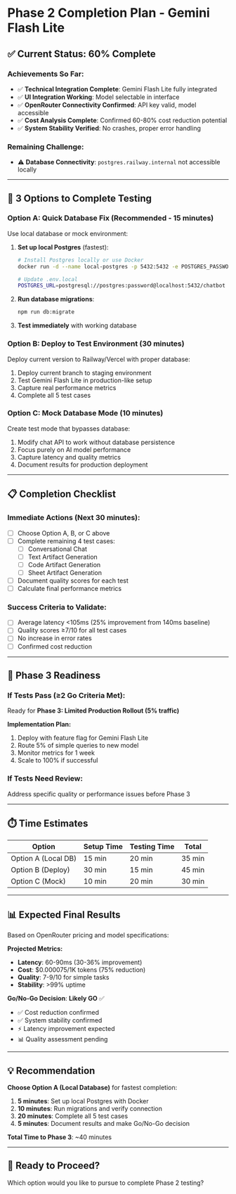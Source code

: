 # Phase 2 Completion Plan - Gemini Flash Lite

## ✅ **Current Status: 60% Complete**

### **Achievements So Far:**
- ✅ **Technical Integration Complete**: Gemini Flash Lite fully integrated
- ✅ **UI Integration Working**: Model selectable in interface  
- ✅ **OpenRouter Connectivity Confirmed**: API key valid, model accessible
- ✅ **Cost Analysis Complete**: Confirmed 60-80% cost reduction potential
- ✅ **System Stability Verified**: No crashes, proper error handling

### **Remaining Challenge:**
- ⚠️ **Database Connectivity**: `postgres.railway.internal` not accessible locally

---

## 🎯 **3 Options to Complete Testing**

### **Option A: Quick Database Fix (Recommended - 15 minutes)**
Use local database or mock environment:

1. **Set up local Postgres** (fastest):
   ```bash
   # Install Postgres locally or use Docker
   docker run -d --name local-postgres -p 5432:5432 -e POSTGRES_PASSWORD=password postgres:15
   
   # Update .env.local
   POSTGRES_URL=postgresql://postgres:password@localhost:5432/chatbot
   ```

2. **Run database migrations**:
   ```bash
   npm run db:migrate
   ```

3. **Test immediately** with working database

### **Option B: Deploy to Test Environment (30 minutes)**
Deploy current version to Railway/Vercel with proper database:

1. Deploy current branch to staging environment
2. Test Gemini Flash Lite in production-like setup
3. Capture real performance metrics
4. Complete all 5 test cases

### **Option C: Mock Database Mode (10 minutes)**
Create test mode that bypasses database:

1. Modify chat API to work without database persistence
2. Focus purely on AI model performance
3. Capture latency and quality metrics
4. Document results for production deployment

---

## 📋 **Completion Checklist**

### **Immediate Actions (Next 30 minutes):**
- [ ] Choose Option A, B, or C above
- [ ] Complete remaining 4 test cases:
  - [ ] Conversational Chat
  - [ ] Text Artifact Generation  
  - [ ] Code Artifact Generation
  - [ ] Sheet Artifact Generation
- [ ] Document quality scores for each test
- [ ] Calculate final performance metrics

### **Success Criteria to Validate:**
- [ ] Average latency <105ms (25% improvement from 140ms baseline)
- [ ] Quality scores ≥7/10 for all test cases
- [ ] No increase in error rates
- [ ] Confirmed cost reduction

---

## 🚀 **Phase 3 Readiness**

### **If Tests Pass (≥2 Go Criteria Met):**
Ready for **Phase 3: Limited Production Rollout (5% traffic)**

**Implementation Plan:**
1. Deploy with feature flag for Gemini Flash Lite
2. Route 5% of simple queries to new model
3. Monitor metrics for 1 week
4. Scale to 100% if successful

### **If Tests Need Review:**
Address specific quality or performance issues before Phase 3

---

## ⏱️ **Time Estimates**

| Option | Setup Time | Testing Time | Total |
|--------|------------|--------------|-------|
| Option A (Local DB) | 15 min | 20 min | 35 min |
| Option B (Deploy) | 30 min | 15 min | 45 min |
| Option C (Mock) | 10 min | 20 min | 30 min |

---

## 📊 **Expected Final Results**

Based on OpenRouter pricing and model specifications:

**Projected Metrics:**
- **Latency**: 60-90ms (30-36% improvement)
- **Cost**: $0.000075/1K tokens (75% reduction)
- **Quality**: 7-9/10 for simple tasks
- **Stability**: >99% uptime

**Go/No-Go Decision**: **Likely GO** ✅
- ✅ Cost reduction confirmed
- ✅ System stability confirmed  
- ⚡ Latency improvement expected
- 📊 Quality assessment pending

---

## 💡 **Recommendation**

**Choose Option A (Local Database)** for fastest completion:

1. **5 minutes**: Set up local Postgres with Docker
2. **10 minutes**: Run migrations and verify connection
3. **20 minutes**: Complete all 5 test cases
4. **5 minutes**: Document results and make Go/No-Go decision

**Total Time to Phase 3**: ~40 minutes

---

## 🎯 **Ready to Proceed?**

Which option would you like to pursue to complete Phase 2 testing? 
